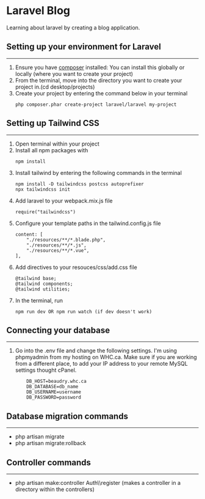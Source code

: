 # Laravel Blog

Learning about laravel by creating a blog application.

## Setting up your environment for Laravel
---

1. Ensure you have [composer](https://getcomposer.org/download/) installed:
You can install this globally or locally (where you want to create your project)
2. From the terminal, move into the directory you want to create your project in.(cd desktop/projects)
3. Create your project by entering the command below in your terminal 
    ``` 
    php composer.phar create-project laravel/laravel my-project 
    ```

## Setting up Tailwind CSS
---
1. Open terminal within your project 
2. Install all npm packages with 
    ``` 
    npm install 
    ```
3. Install tailwind by entering the following commands in the terminal
    ```
    npm install -D tailwindcss postcss autoprefixer
    npx tailwindcss init
    ```
4. Add laravel to your webpack.mix.js file
    ```
    require("tailwindcss")
    ```
5. Configure your template paths in the tailwind.config.js file
    ```
    content: [
        "./resources/**/*.blade.php",
        "./resources/**/*.js",
        "./resources/**/*.vue",
    ],
    ```
6. Add directives to your resouces/css/add.css file
    ```
    @tailwind base;
    @tailwind components;
    @tailwind utilities;
    ```
7. In the terminal, run
    ```
    npm run dev OR npm run watch (if dev doesn't work)
    ```

## Connecting your database
---
1. Go into the .env file and change the following settings. I'm using phpmyadmin from my hosting on WHC.ca. Make sure if you are working from a different place, to add your IP address to your remote MySQL settings thought cPanel.
    ```
        DB_HOST=beaudry.whc.ca
        DB_DATABASE=db_name
        DB_USERNAME=username
        DB_PASSWORD=password
    ```

## Database migration commands
---
- php artisan migrate
- php artisan migrate:rollback

## Controller commands
---
- php artisan make:controller Auth\\\register (makes a controller in a directory within the controllers)
